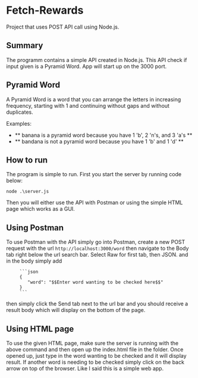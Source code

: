 # Fetch-Rewards
Project that uses POST API call using Node.js.

## Summary
The programm contains a simple API created in Node.js. This API check if input given is a Pyramid Word. App will start up on the 3000 port.

## Pyramid Word
A Pyramid Word is a word that you can arrange the letters in increasing frequency, starting with 1 and continuing without gaps and without duplicates.

Examples:

* ** banana is a pyramid word because you have 1 'b', 2 'n's, and 3 'a's **
* ** bandana is not a pyramid word because you have 1 'b' and 1 'd' **

## How to run
The program is simple to run. First you start the server by running code below:

`node .\server.js` 

Then you will either use the API with Postman or using the simple HTML page which works as a GUI.

## Using Postman
To use Postman with the API simply go into Postman, create a new POST request with the url
`http://localhost:3000/word`
then navigate to the Body tab right below the url search bar. Select Raw for first tab, then JSON. and in the body simply add 

         ```json
         {
            "word": "$$Enter word wanting to be checked here$$"
         }
         ```
then simply click the Send tab next to the url bar and you should receive a result body which will display on the bottom of the page.

## Using HTML page
To use the given HTML page, make sure the server is running with the above command and then open up the index.html file in the folder.
Once opened up, just type in the word wanting to be checked and it will display result. If another word is needing to be checked simply click on the back arrow
on top of the browser. Like I said this is a simple web app.
